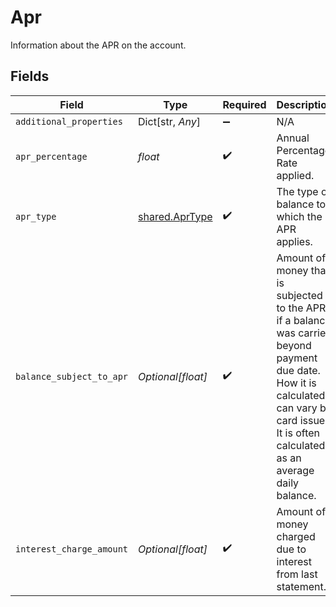 # Apr

Information about the APR on the account.


## Fields

| Field                                                                                                                                                                                            | Type                                                                                                                                                                                             | Required                                                                                                                                                                                         | Description                                                                                                                                                                                      |
| ------------------------------------------------------------------------------------------------------------------------------------------------------------------------------------------------ | ------------------------------------------------------------------------------------------------------------------------------------------------------------------------------------------------ | ------------------------------------------------------------------------------------------------------------------------------------------------------------------------------------------------ | ------------------------------------------------------------------------------------------------------------------------------------------------------------------------------------------------ |
| `additional_properties`                                                                                                                                                                          | Dict[str, *Any*]                                                                                                                                                                                 | :heavy_minus_sign:                                                                                                                                                                               | N/A                                                                                                                                                                                              |
| `apr_percentage`                                                                                                                                                                                 | *float*                                                                                                                                                                                          | :heavy_check_mark:                                                                                                                                                                               | Annual Percentage Rate applied.<br/>                                                                                                                                                             |
| `apr_type`                                                                                                                                                                                       | [shared.AprType](../../models/shared/aprtype.md)                                                                                                                                                 | :heavy_check_mark:                                                                                                                                                                               | The type of balance to which the APR applies.                                                                                                                                                    |
| `balance_subject_to_apr`                                                                                                                                                                         | *Optional[float]*                                                                                                                                                                                | :heavy_check_mark:                                                                                                                                                                               | Amount of money that is subjected to the APR if a balance was carried beyond payment due date. How it is calculated can vary by card issuer. It is often calculated as an average daily balance. |
| `interest_charge_amount`                                                                                                                                                                         | *Optional[float]*                                                                                                                                                                                | :heavy_check_mark:                                                                                                                                                                               | Amount of money charged due to interest from last statement.                                                                                                                                     |